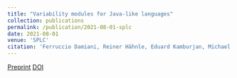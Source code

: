 ```yaml
---
title: "Variability modules for Java-like languages"
collection: publications
permalink: /publication/2021-08-01-splc
date: 2021-08-01
venue: 'SPLC'
citation: 'Ferruccio Damiani, Reiner Hähnle, Eduard Kamburjan, Michael Lienhardt, Luca Paolini. (2021). <b>SPLC</b>. ACM'
---
```


[Preprint](/files/splc2.pdf)
[DOI](https://doi.org/10.1145/3461001.3471143)


